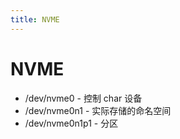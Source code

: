 ```yaml
---
title: NVME
---
```


# NVME

- /dev/nvme0 - 控制 char 设备
- /dev/nvme0n1 - 实际存储的命名空间
- /dev/nvme0n1p1 - 分区
